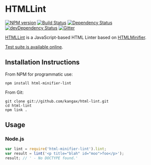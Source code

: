 # HTMLLint

[![NPM version](https://img.shields.io/npm/v/html-minifier-lint.svg)](https://www.npmjs.com/package/html-minifier-lint)
[![Build Status](https://img.shields.io/travis/kangax/html-lint.svg)](https://travis-ci.org/kangax/html-lint)
[![Dependency Status](https://img.shields.io/david/kangax/html-lint.svg)](https://david-dm.org/kangax/html-lint)
[![devDependency Status](https://img.shields.io/david/dev/kangax/html-lint.svg)](https://david-dm.org/kangax/html-lint#info=devDependencies)
[![Gitter](https://img.shields.io/gitter/room/kangax/html-minifier.svg)](https://gitter.im/kangax/html-minifier)

[HTMLLint](http://kangax.github.io/html-lint/) is a JavaScript-based HTML Linter based on [HTMLMinifier](http://kangax.github.io/html-minifier/).

[Test suite is available online](http://kangax.github.io/html-lint/tests/).

## Installation Instructions

From NPM for programmatic use:

```shell
npm install html-minifier-lint
```

From Git:

```shell
git clone git://github.com/kangax/html-lint.git
cd html-lint
npm link .
```

## Usage

### Node.js

```js
var lint = require('html-minifier-lint').lint;
var result = lint('<p title="blah" id="moo">foo</p>');
result; // ' - No DOCTYPE found.'
```
